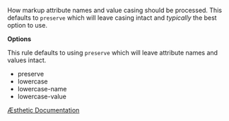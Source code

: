 How markup attribute names and value casing should be processed. This defaults to `preserve` which will leave casing intact and _typically_ the best option to use.

**Options**

This rule defaults to using `preserve` which will leave attribute names and values intact.

- preserve
- lowercase
- lowercase-name
- lowercase-value


[Æsthetic Documentation](https://æsthetic.dev/rules/markup/attributeCasing/)
